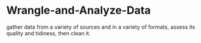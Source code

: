 # Wrangle-and-Analyze-Data
gather data from a variety of sources and in a variety of formats, assess its quality and tidiness, then clean it.
